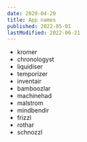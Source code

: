 ```yaml
---
date: 2020-04-20
title: App names
published: 2022-05-01
lastModified: 2022-06-21
---
```



- kromer
- chronologyst
- liquidiser
- temporizer
- inventair
- bamboozlar
- machinehad
- malstrom
- mindbendir
- frizzl
- rothar
- schnozzl